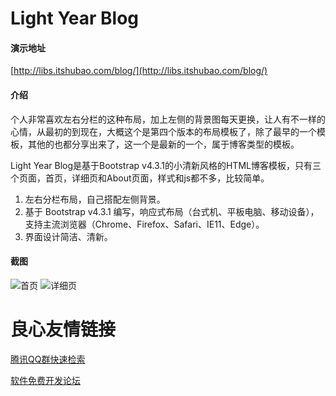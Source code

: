 # Light Year Blog

#### 演示地址
[http://libs.itshubao.com/blog/](http://libs.itshubao.com/blog/)

#### 介绍
个人非常喜欢左右分栏的这种布局，加上左侧的背景图每天更换，让人有不一样的心情，从最初的到现在，大概这个是第四个版本的布局模板了，除了最早的一个模板，其他的也都分享出来了，这一个是最新的一个，属于博客类型的模板。

Light Year Blog是基于Bootstrap v4.3.1的小清新风格的HTML博客模板，只有三个页面，首页，详细页和About页面，样式和js都不多，比较简单。

1. 左右分栏布局，自己搭配左侧背景。
1. 基于 Bootstrap v4.3.1 编写，响应式布局（台式机、平板电脑、移动设备），支持主流浏览器（Chrome、Firefox、Safari、IE11、Edge）。
1. 界面设计简洁、清新。


#### 截图
![首页](https://images.gitee.com/uploads/images/2019/1103/214027_5dc5b629_82992.jpeg "未命名-1.jpg")
![详细页](https://images.gitee.com/uploads/images/2019/1103/214045_d7f79cef_82992.jpeg "笔下光年的博客.jpg")

 # 良心友情链接

[腾讯QQ群快速检索](http://u.720life.cn/s/8cf73f7c)

[软件免费开发论坛](http://u.720life.cn/s/bbb01dc0)